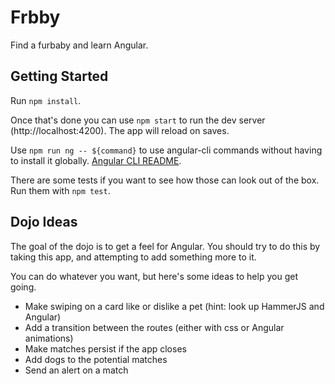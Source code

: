# Frbby

Find a furbaby and learn Angular.

## Getting Started

Run `npm install`.

Once that's done you can use `npm start` to run the dev server (http://localhost:4200).
The app will reload on saves.

Use `npm run ng -- ${command}` to use angular-cli commands without having to install it globally.
[Angular CLI README](https://github.com/angular/angular-cli/blob/master/README.md). 

There are some tests if you want to see how those can look out of the box.
Run them with `npm test`.

## Dojo Ideas

The goal of the dojo is to get a feel for Angular.
You should try to do this by taking this app, and attempting to add something more to it.

You can do whatever you want, but here's some ideas to help you get going.

* Make swiping on a card like or dislike a pet (hint: look up HammerJS and Angular)
* Add a transition between the routes (either with css or Angular animations)
* Make matches persist if the app closes
* Add dogs to the potential matches
* Send an alert on a match
